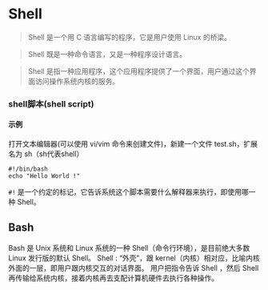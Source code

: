 # Shell

>Shell 是一个用 C 语言编写的程序，它是用户使用 Linux 的桥梁。

>Shell 既是一种命令语言，又是一种程序设计语言。

>Shell 是指一种应用程序，这个应用程序提供了一个界面，用户通过这个界面访问操作系统内核的服务。

### shell脚本(shell script)
#### 示例
打开文本编辑器(可以使用 vi/vim 命令来创建文件)，新建一个文件 test.sh，扩展名为 sh（sh代表shell）
```
#!/bin/bash
echo "Hello World !"
```
`#!` 是一个约定的标记，它告诉系统这个脚本需要什么解释器来执行，即使用哪一种 Shell。

## Bash 
Bash 是 Unix 系统和 Linux 系统的一种 Shell（命令行环境），是目前绝大多数 Linux 发行版的默认 Shell。
Shell : “外壳”，跟 kernel（内核）相对应，比喻内核外面的一层，即用户跟内核交互的对话界面。
用户把指令告诉 Shell ，然后 Shell 再传输给系统内核，接着内核再去支配计算机硬件去执行各种操作。

